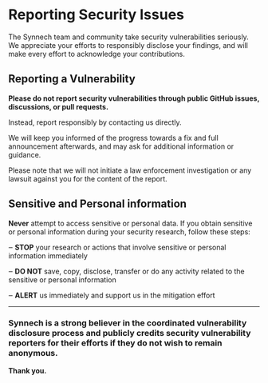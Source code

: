 # Reporting Security Issues

The Synnech team and community take security vulnerabilities seriously. We appreciate your efforts to responsibly disclose your findings, and will make every effort to acknowledge your contributions.

## Reporting a Vulnerability

**Please do not report security vulnerabilities through public GitHub issues, discussions, or pull requests.**

Instead, report responsibly by contacting us directly. 

We will keep you informed of the progress towards a fix and full announcement afterwards, and may ask for additional information or guidance.

Please note that we will not initiate a law enforcement investigation or any lawsuit against you for the content of the report.

## Sensitive and Personal information
**Never** attempt to access sensitive or personal data. If you obtain sensitive or personal information during your security research, follow these steps:

‒ **STOP** your research or actions that involve sensitive or personal information immediately

‒ **DO NOT** save, copy, disclose, transfer or do any activity related to the sensitive or personal information

‒ **ALERT** us immediately and support us in the mitigation effort
<hr>

### Synnech is a strong believer in the coordinated vulnerability disclosure process and publicly credits security vulnerability reporters for their efforts if they do not wish to remain anonymous.

**Thank you.**
